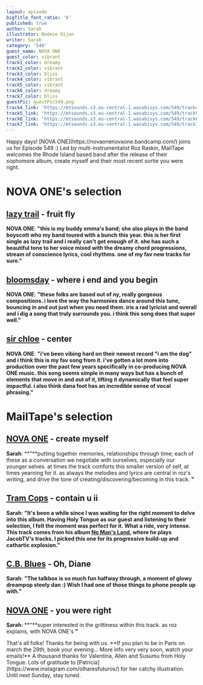 ```yaml
---
layout: episode
bigTitle_font_ratio: '6'
published: true
author: Sarah
illustrator: Noémie Dijon
writer: Sarah
category: '549'
guest_name: NOVA ONE
guest_color: vibrant
track1_color: dreamy
track2_color: vibrant
track3_color: bliss
track4_color: vibrant
track5_color: vibrant
track6_color: dreamy
track7_color: bliss
guestPic: guestPic549.png
track4_link: 'https://mtsounds.s3.eu-central-1.wasabisys.com/549/track4.mp3'
track5_link: 'https://mtsounds.s3.eu-central-1.wasabisys.com/549/track5.mp3'
track6_link: 'https://mtsounds.s3.eu-central-1.wasabisys.com/549/track6.mp3'
track7_link: 'https://mtsounds.s3.eu-central-1.wasabisys.com/549/track7.mp3'
---
```

<p id="introduction">
Happy days! [NOVA ONE](https://novaonenovaone.bandcamp.com/) joins us for Episode 549 :) Led by multi-instrumentalist Roz Raskin, MailTape welcomes the Rhode Island based band after the release of their sophomore album, create myself and their most recent sortie you were right. 
</p>
 
# NOVA ONE's selection

## [lazy trail](https://astridostermortensen.bandcamp.com/album/gro-mig-en-blomst) - fruit fly

**NOVA ONE**: **"**this is my buddy emma's band; she also plays in the band boyscott who my band toured with a bunch this year. this is her first single as lazy trail and i really can't get enough of it. she has such a beautiful tone to her voice mixed with the dreamy chord progressions, stream of conscience lyrics, cool rhythms. one of my fav new tracks for sure.**"**

## [bloomsday](https://ultimotango.bandcamp.com/album/ritmiche-italiane) - where i end and you begin

**NOVA ONE**: **"**these folks are based out of ny, really gorgeous compositions. i love the way the harmonies dance around this tune, bouncing in and out just when you need them. iris a rad lyricist and overall and i dig a song that truly surrounds you. i think this song does that super well.**"**

## [sir chloe](https://steinklangindustries.bandcamp.com/album/sk78-vasilisk-mkwaju-2014) - center

**NOVA ONE**: **"**i've been vibing hard on their newest record "i am the dog" and i think this is my fav song from it. i've gotten a lot more into production over the past few years specifically in co-producing NOVA ONE music. this song seems simple in many ways but has a bunch of elements that move in and out of it, lifting it dynamically that feel super impactful. i also think dana foot has an incredible sense of vocal phrasing.**"**

# MailTape's selection

## [NOVA ONE](https://amidahrecords.bandcamp.com/album/deliveTongue) - create myself

**Sarah**: **"**putting together memories, relationships through time; each of these as a conversation we negotiate with ourselves, especially our younger selves. at times the track comforts this smaller version of self, at times yearning for it. as always the melodies and lyrics are central in roz's writing, and drive the tone of creating/discovering/becoming in this track. **"**

## [Tram Cops](http://www.m-oishi.com) - contain u ii

**Sarah**: **"**It's been a while since I was waiting for the right moment to delve into this album. Having Holy Tongue as our guest and listening to their selection, I felt the moment was perfect for it. What a ride, very intense. This track comes from his album [No Man's 
Land](https://tower.jp/item/3879763/NO-MAN'S-LAND-MasanLand), where he plays JacobTV's tracks. I picked this one for its progressive build-up and cathartic explosion.**"**

## [C.B. Blues](https://erratum.bandcamp.com/album/knvf) - Oh, Diane

**Sarah**: **"**The talkbox is so much fun halfway through, a moment of glowy dreampop steely dan :) Wish I had one of those things to phone people up with.**"**

## [NOVA ONE](https://chafouin.bandcamp.com/album/trois-quatre) - you were right

**Sarah**: **"**super interested in the grittiness within this track. as roz explains, with NOVA ONE's **"**

<p id="outroduction">That's all folks! Thanks for being with us. **If you plan to be in Paris on march the 29th, book your evening... More info very very soon, watch your emails!** A thousand thanks for Valentina, Allen and Susumu from Holy Tongue. Lots of gratitude to [Patricia](https://www.instagram.com/olharesfuturos/) for her catchy illustration. Until next Sunday, stay tuned.</p>
